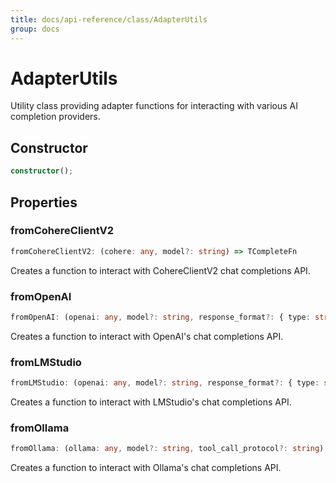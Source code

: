 ```yaml
---
title: docs/api-reference/class/AdapterUtils
group: docs
---
```


# AdapterUtils

Utility class providing adapter functions for interacting with various AI completion providers.

## Constructor

```ts
constructor();
```

## Properties

### fromCohereClientV2

```ts
fromCohereClientV2: (cohere: any, model?: string) => TCompleteFn
```

Creates a function to interact with CohereClientV2 chat completions API.

### fromOpenAI

```ts
fromOpenAI: (openai: any, model?: string, response_format?: { type: string; }) => TCompleteFn
```

Creates a function to interact with OpenAI's chat completions API.

### fromLMStudio

```ts
fromLMStudio: (openai: any, model?: string, response_format?: { type: string; }) => TCompleteFn
```

Creates a function to interact with LMStudio's chat completions API.

### fromOllama

```ts
fromOllama: (ollama: any, model?: string, tool_call_protocol?: string) => TCompleteFn
```

Creates a function to interact with Ollama's chat completions API.
